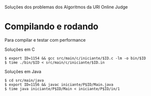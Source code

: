 Soluções dos problemas dos Algoritmos da URI Online Judge

# Compilando e rodando

Para compilar e testar com performance

Soluções em C

	$ export ID=1154 && gcc src/main/c/iniciante/$ID.c -lm -o bin/$ID
	$ time ./bin/$ID < src/main/c/iniciante/$ID.in

Soluções em Java

	$ cd src/main/java
	$ export ID=1156 && javac iniciante/P$ID/Main.java
	$ time java iniciante/P$ID/Main < iniciante/P$ID/in/1